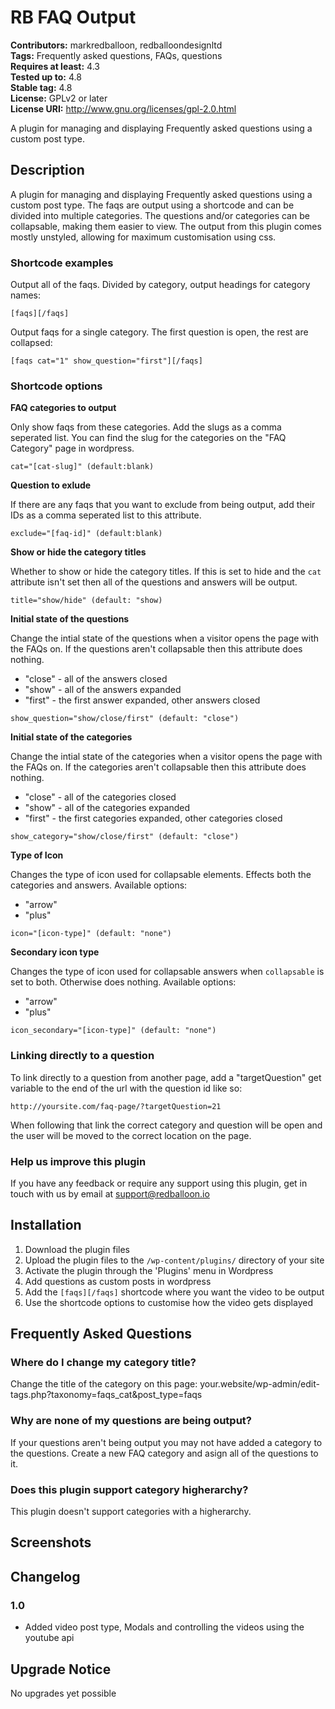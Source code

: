 # RB FAQ Output 
**Contributors:** markredballoon, redballoondesignltd  
**Tags:** Frequently asked questions, FAQs, questions  
**Requires at least:** 4.3  
**Tested up to:** 4.8  
**Stable tag:** 4.8  
**License:** GPLv2 or later  
**License URI:** http://www.gnu.org/licenses/gpl-2.0.html  

A plugin for managing and displaying Frequently asked questions using a custom post type.


## Description 
A plugin for managing and displaying Frequently asked questions using a custom post type. The faqs are output using a shortcode and can be divided into multiple categories. The questions and/or categories can be collapsable, making them easier to view. The output from this plugin comes mostly unstyled, allowing for maximum customisation using css.


### Shortcode examples 

Output all of the faqs. Divided by category, output headings for category names:

`[faqs][/faqs]`

Output faqs for a single category. The first question is open, the rest are collapsed:

`[faqs cat="1" show_question="first"][/faqs]`


### Shortcode options 

**FAQ categories to output**

Only show faqs from these categories. Add the slugs as a comma seperated list. You can find the slug for the categories on the "FAQ Category" page in wordpress.

`cat="[cat-slug]" (default:blank)`

**Question to exlude**

If there are any faqs that you want to exclude from being output, add their IDs as a comma seperated list to this attribute.

`exclude="[faq-id]" (default:blank)`


**Show or hide the category titles**

Whether to show or hide the category titles. If this is set to hide and the `cat` attribute isn't set then all of the questions and answers will be output.

`title="show/hide" (default: "show)`

**Initial state of the questions**

Change the intial state of the questions when a visitor opens the page with the FAQs on. If the questions aren't collapsable then this attribute does nothing.

* "close" - all of the answers closed
* "show" - all of the answers expanded
* "first" - the first answer expanded, other answers closed

`show_question="show/close/first" (default: "close")`

**Initial state of the categories**

Change the intial state of the categories when a visitor opens the page with the FAQs on. If the categories aren't collapsable then this attribute does nothing.

* "close" - all of the categories closed
* "show" - all of the categories expanded
* "first" - the first categories expanded, other categories closed

`show_category="show/close/first" (default: "close")`

**Type of Icon**

Changes the type of icon used for collapsable elements. Effects both the categories and answers. Available options:

* "arrow"
* "plus"

`icon="[icon-type]" (default: "none")`

**Secondary icon type**

Changes the type of icon used for collapsable answers when `collapsable` is set to both. Otherwise does nothing. Available options:

* "arrow"
* "plus"

`icon_secondary="[icon-type]" (default: "none")`


### Linking directly to a question 

To link directly to a question from another page, add a "targetQuestion" get variable to the end of the url with the question id like so:

`http://yoursite.com/faq-page/?targetQuestion=21`

When following that link the correct category and question will be open and the user will be moved to the correct location on the page.


### Help us improve this plugin 

If you have any feedback or require any support using this plugin, get in touch with us by email at [support@redballoon.io](mailto:support@redballoon.io)


## Installation 
1. Download the plugin files
1. Upload the plugin files to the `/wp-content/plugins/` directory of your site
1. Activate the plugin through the 'Plugins' menu in Wordpress
1. Add questions as custom posts in wordpress
1. Add the `[faqs][/faqs]` shortcode where you want the video to be output
1. Use the shortcode options to customise how the video gets displayed


## Frequently Asked Questions 


### Where do I change my category title? 

Change the title of the category on this page: your.website/wp-admin/edit-tags.php?taxonomy=faqs_cat&post_type=faqs


### Why are none of my questions are being output? 

If your questions aren't being output you may not have added a category to the questions. Create a new FAQ category and asign all of the questions to it.


### Does this plugin support category higherarchy? 

This plugin doesn't support categories with a higherarchy.


## Screenshots 


## Changelog 


### 1.0 

* Added video post type, Modals and controlling the videos using the youtube api


## Upgrade Notice 

No upgrades yet possible 